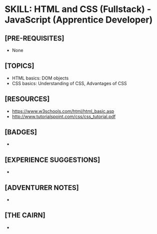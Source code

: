 # SKILL: HTML and CSS (Fullstack) - JavaScript (Apprentice Developer)

## [PRE-REQUISITES]
  * None

## [TOPICS]
  *  HTML basics: DOM objects
  *  CSS basics: Understanding of CSS, Advantages of CSS
    	   
  	
## [RESOURCES]
  * https://www.w3schools.com/html/html_basic.asp
  * http://www.tutorialspoint.com/css/css_tutorial.pdf
  

## [BADGES]
  * 

## [EXPERIENCE SUGGESTIONS]
  * 

## [ADVENTURER NOTES]
  * 

## [THE CAIRN]
  * 